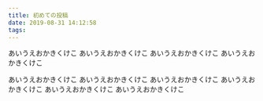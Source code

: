 ```yaml
---
title: 初めての投稿
date: 2019-08-31 14:12:58
tags:
---
```


あいうえおかきくけこ
あいうえおかきくけこ
あいうえおかきくけこ
あいうえおかきくけこ
<!--more-->
あいうえおかきくけこ
あいうえおかきくけこ
あいうえおかきくけこ
あいうえおかきくけこ
あいうえおかきくけこ
あいうえおかきくけこ
